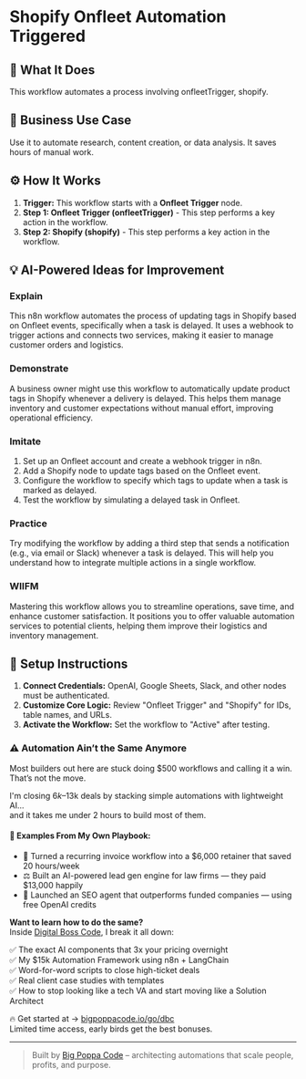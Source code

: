 # Shopify Onfleet Automation Triggered

## 🚀 What It Does
This workflow automates a process involving onfleetTrigger, shopify.

## 💼 Business Use Case
Use it to automate research, content creation, or data analysis. It saves hours of manual work.

## ⚙️ How It Works
1.  **Trigger:** This workflow starts with a **Onfleet Trigger** node.
2. **Step 1: Onfleet Trigger (onfleetTrigger)** - This step performs a key action in the workflow.
3. **Step 2: Shopify (shopify)** - This step performs a key action in the workflow.

## 💡 AI-Powered Ideas for Improvement
### Explain
This n8n workflow automates the process of updating tags in Shopify based on Onfleet events, specifically when a task is delayed. It uses a webhook to trigger actions and connects two services, making it easier to manage customer orders and logistics.

### Demonstrate
A business owner might use this workflow to automatically update product tags in Shopify whenever a delivery is delayed. This helps them manage inventory and customer expectations without manual effort, improving operational efficiency.

### Imitate
1. Set up an Onfleet account and create a webhook trigger in n8n.
2. Add a Shopify node to update tags based on the Onfleet event.
3. Configure the workflow to specify which tags to update when a task is marked as delayed.
4. Test the workflow by simulating a delayed task in Onfleet.

### Practice
Try modifying the workflow by adding a third step that sends a notification (e.g., via email or Slack) whenever a task is delayed. This will help you understand how to integrate multiple actions in a single workflow.

### WIIFM
Mastering this workflow allows you to streamline operations, save time, and enhance customer satisfaction. It positions you to offer valuable automation services to potential clients, helping them improve their logistics and inventory management.

## 🔧 Setup Instructions
1. **Connect Credentials:** OpenAI, Google Sheets, Slack, and other nodes must be authenticated.
2. **Customize Core Logic:** Review "Onfleet Trigger" and "Shopify" for IDs, table names, and URLs.
3. **Activate the Workflow:** Set the workflow to "Active" after testing.

### ⚠️ Automation Ain’t the Same Anymore

Most builders out here are stuck doing $500 workflows and calling it a win.  
That’s not the move.  

I'm closing $6k–$13k deals by stacking simple automations with lightweight AI...  
and it takes me under 2 hours to build most of them.

#### 🧠 Examples From My Own Playbook:
- 🔁 Turned a recurring invoice workflow into a $6,000 retainer that saved 20 hours/week  
- ⚖️ Built an AI-powered lead gen engine for law firms — they paid $13,000 happily  
- 🚀 Launched an SEO agent that outperforms funded companies — using free OpenAI credits  

**Want to learn how to do the same?**  
Inside [Digital Boss Code](https://bigpoppacode.io/go/dbc), I break it all down:

✅ The exact AI components that 3x your pricing overnight  
✅ My $15k Automation Framework using n8n + LangChain  
✅ Word-for-word scripts to close high-ticket deals  
✅ Real client case studies with templates  
✅ How to stop looking like a tech VA and start moving like a Solution Architect  

🔥 Get started at → [bigpoppacode.io/go/dbc](https://bigpoppacode.io/go/dbc)  
Limited time access, early birds get the best bonuses.

---
> Built by [Big Poppa Code](https://bigpoppacode.io) – architecting automations that scale people, profits, and purpose.
